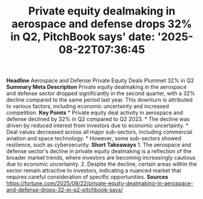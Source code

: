 ﻿---
title: "Private equity dealmaking in aerospace and defense drops 32% in Q2, PitchBook says'
date: '2025-08-22T07:36:45"
category: "Markets"
summary: ""
slug: "private equity dealmaking in aerospace and defense drops 32 "
source_urls:
  - "https://fortune.com/2025/08/22/private-equity-dealmaking-in-aerospace-and-defense-drops-32-in-q2-pitchbook-says/"
seo:
  title: "Private equity dealmaking in aerospace and defense drops 32% in Q2, PitchBook says | Hash n Hedge'
  description: '"
  keywords: ["news", "markets", "brief"]
---
**Headline** Aerospace and Defense Private Equity Deals Plummet 32% in Q2  **Summary Meta Description** Private equity dealmaking in the aerospace and defense sector dropped significantly in the second quarter, with a 32% decline compared to the same period last year. This downturn is attributed to various factors, including economic uncertainty and increased competition.  **Key Points**  * Private equity deal activity in aerospace and defense declined by 32% in Q2 compared to Q2 2023. * The decline was driven by reduced interest from investors due to economic uncertainty. * Deal values decreased across all major sub-sectors, including commercial aviation and space technology. * However, some sub-sectors showed resilience, such as cybersecurity.  **Short Takeaways**  1. The aerospace and defense sector's decline in private equity dealmaking is a reflection of the broader market trends, where investors are becoming increasingly cautious due to economic uncertainty. 2. Despite the decline, certain areas within the sector remain attractive to investors, indicating a nuanced market that requires careful consideration of specific opportunities.  **Sources** https://fortune.com/2025/08/22/private-equity-dealmaking-in-aerospace-and-defense-drops-32-in-q2-pitchbook-says/ 
